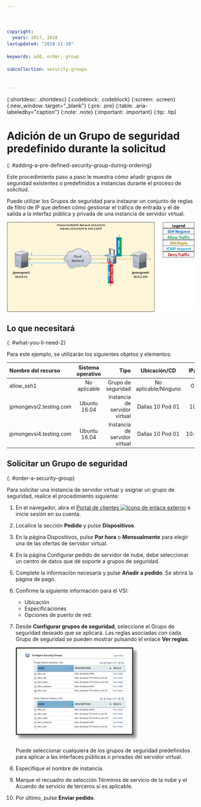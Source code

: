 ```yaml
---



copyright:
  years: 2017, 2018
lastupdated: "2018-11-10"

keywords: add, order, group

subcollection: security-groups


---
```


{:shortdesc: .shortdesc}
{:codeblock: .codeblock}
{:screen: .screen}
{:new_window: target="_blank"}
{:pre: .pre}
{:table: .aria-labeledby="caption"}
{:note: .note}
{:important: .important}
{:tip: .tip}

# Adición de un Grupo de seguridad predefinido durante la solicitud
{: #adding-a-pre-defined-security-group-during-ordering}

Este procedimiento paso a paso le muestra cómo añadir grupos de seguridad existentes o predefinidos a instancias durante el proceso de solicitud.

Puede utilizar los Grupos de seguridad para instaurar un conjunto de reglas de filtro de IP que definen cómo gestionar el tráfico de entrada y el de salida a la interfaz pública y privada de una instancia de servidor virtual.

![Grupo de seguridad personalizado](./images/goal2.jpg)

## Lo que necesitará
{: #what-you-ll-need-2}

Para este ejemplo, se utilizarán los siguientes objetos y elementos:

| Nombre del recurso  | Sistema operativo | Tipo | Ubicación/CD | IP/Subred |
|:------------- |:---------------:| -------------:| :---------------:| ---------------:|
| allow_ssh1 | No aplicable  | Grupo de seguridad | No aplicable/Ninguno | 0.0.0.0/0 |
|jpmongevsi2.testing.com | Ubuntu 16.04 | Instancia de servidor virtual | Dallas 10 Pod 01 | 10.0.0.21 |
|jpmongevsi4.testing.com | Ubuntu 16.04 | Instancia de servidor virtual |	Dallas 10 Pod 01	| 10.0.2.219 |

## Solicitar un Grupo de seguridad
{: #order-a-security-group}

Para solicitar una instancia de servidor virtual y asignar un grupo de seguridad, realice el procedimiento siguiente:

1. En el navegador, abra el [Portal de clientes ![Icono de enlace externo](../../icons/launch-glyph.svg "Icono de enlace externo")](https://cloud.ibm.com/classic) e inicie sesión en su cuenta.
2. Localice la sección **Pedido** y pulse **Dispositivos**.
3. En la página Dispositivos, pulse **Por hora** o **Mensualmente** para elegir una de las ofertas de servidor virtual.
4. En la página Configurar pedido de servidor de nube, debe seleccionar un centro de datos que dé soporte a grupos de seguridad.
5. Complete la información necesaria y pulse **Añadir a pedido**. Se abrirá la página de pago.
6. Confirme la siguiente información para el VSI:

	* Ubicación
	* Especificaciones
	* Opciones de puerto de red.

7. Desde **Configurar grupos de seguridad**, seleccione el Grupo de seguridad deseado que se aplicará. Las reglas asociadas con cada Grupo de seguridad se pueden mostrar pulsando el enlace **Ver reglas**.

	![Grupo de seguridad personalizado](./images/sgs.jpg)

	Puede seleccionar cualquiera de los grupos de seguridad predefinidos para aplicar a las interfaces públicas o privadas del servidor virtual.

8. Especifique el nombre de instancia.
9. Marque el recuadro de selección Términos de servicio de la nube y el Acuerdo de servicio de terceros si es aplicable.
10. Por último, pulse **Enviar pedido**.
